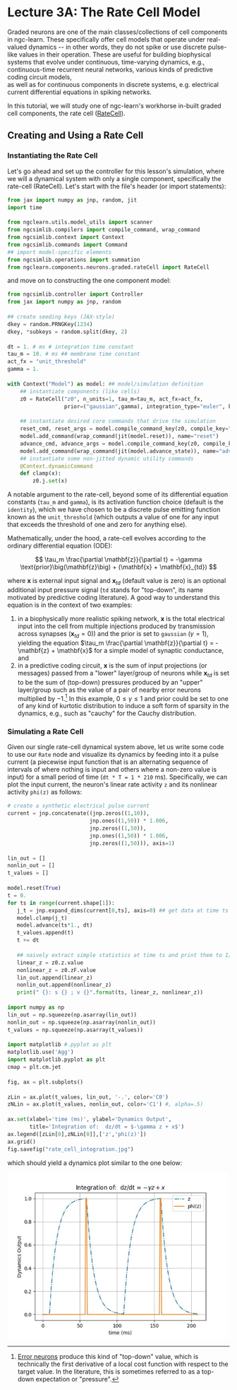 # Lecture 3A: The Rate Cell Model

Graded neurons are one of the main classes/collections of cell components
in ngc-learn. These specifically offer cell models that operate under real-valued
dynamics -- in other words, they do not spike or use discrete pulse-like
values in their operation. These are useful for building biophysical systems
that evolve under continuous, time-varying dynamics, e.g., continuous-time
recurrent neural networks, various kinds of predictive coding circuit models,   
as well as for continuous components in discrete systems, e.g. electrical
current differential equations in spiking networks.

In this tutorial, we will study one of ngc-learn's workhorse in-built graded
cell components, the rate cell ([RateCell](ngclearn.components.neurons.graded.rateCell)).

## Creating and Using a Rate Cell

### Instantiating the Rate Cell

Let's go ahead and set up the controller for this lesson's simulation,
where we will a dynamical system with only a single component,
specifically the rate-cell (RateCell). Let's start with the file's header
(or import statements):

```python
from jax import numpy as jnp, random, jit
import time

from ngclearn.utils.model_utils import scanner
from ngcsimlib.compilers import compile_command, wrap_command
from ngcsimlib.context import Context
from ngcsimlib.commands import Command
## import model-specific elements
from ngcsimlib.operations import summation
from ngclearn.components.neurons.graded.rateCell import RateCell
```

and move on to constructing the one component model:

```python
from ngcsimlib.controller import Controller
from jax import numpy as jnp, random

## create seeding keys (JAX-style)
dkey = random.PRNGKey(1234)
dkey, *subkeys = random.split(dkey, 2)

dt = 1. # ms # integration time constant
tau_m = 10. # ms ## membrane time constant
act_fx = "unit_threshold"
gamma = 1.

with Context("Model") as model: ## model/simulation definition
    ## instantiate components (like cells)
    z0 = RateCell("z0", n_units=1, tau_m=tau_m, act_fx=act_fx,
                  prior=("gaussian",gamma), integration_type="euler", key=subkeys[0])

    ## instantiate desired core commands that drive the simulation
    reset_cmd, reset_args = model.compile_command_key(z0, compile_key="reset")
    model.add_command(wrap_command(jit(model.reset)), name="reset")
    advance_cmd, advance_args = model.compile_command_key(z0, compile_key="advance_state")
    model.add_command(wrap_command(jit(model.advance_state)), name="advance")
    ## instantiate some non-jitted dynamic utility commands
    @Context.dynamicCommand
    def clamp(x):
        z0.j.set(x)
```

A notable argument to the rate-cell, beyond some of its differential equation
constants (`tau_m` and `gamma`), is its activation function choice (default is
the `identity`), which we have chosen to be a discrete pulse emitting function
known as the `unit_threshold` (which outputs a value of one for any input that
exceeds the threshold of one and zero for anything else).

Mathematically, under the hood, a rate-cell evolves according to the
ordinary differential equation (ODE):

$$
\tau_m \frac{\partial \mathbf{z}}{\partial t} =
-\gamma \text{prior}\big(\mathbf{z}\big) + (\mathbf{x} + \mathbf{x}_{td})
$$

where $\mathbf{x}$ is external input signal and $\mathbf{x}_{td}$ (default
value is zero) is an optional additional input pressure signal (`td` stands for "top-down",
its name motivated by predictive coding literature).
A good way to understand this equation is in the context of two examples:
1. in a biophysically more realistic spiking network, $\mathbf{x}$ is the
total electrical input into the cell from multiple injections produced
by transmission across synapses ($\mathbf{x}_{td} = 0$)) and the $\text{prior}$
is set to `gaussian` ($\gamma = 1$), yielding the equation
$\tau_m \frac{\partial \mathbf{z}}{\partial t} = -\mathbf{z} + \mathbf{x}$ for
a simple model of synaptic conductance, and
2. in a predictive coding circuit, $\mathbf{x}$ is the sum of input projections
(or messages) passed from a "lower" layer/group of neurons while $\mathbf{x}_{td}$
is set to be the sum of (top-down) pressures produced by an "upper" layer/group
such as the value of a pair of nearby error neurons multiplied by $-1$.[^1] In
this example, $0 \leq \gamma \leq 1$ and $\text{prior}$ could be set to one
of any kind of kurtotic distribution to induce a soft form of sparsity in
the dynamics, e.g., such as "cauchy" for the Cauchy distribution.

### Simulating a Rate Cell

Given our single rate-cell dynamical system above, let us write some code to use
our `Rate` node and visualize its dynamics by feeding
into it a pulse current (a piecewise input function that is an alternating
sequence of intervals of where nothing is input and others where a non-zero
value is input) for a small period of time (`dt * T = 1 * 210` ms). Specifically,
we can plot the input current, the neuron's linear rate activity `z` and its
nonlinear activity `phi(z)` as follows:

```python
# create a synthetic electrical pulse current
current = jnp.concatenate((jnp.zeros((1,10)),
                          jnp.ones((1,50)) * 1.006,
                          jnp.zeros((1,50)),
                          jnp.ones((1,50)) * 1.006,
                          jnp.zeros((1,50))), axis=1)

lin_out = []
nonlin_out = []
t_values = []

model.reset(True)
t = 0.
for ts in range(current.shape[1]):
   j_t = jnp.expand_dims(current[0,ts], axis=0) ## get data at time ts
   model.clamp(j_t)
   model.advance(ts*1., dt)
   t_values.append(t)
   t += dt

   ## naively extract simple statistics at time ts and print them to I/O
   linear_z = z0.z.value
   nonlinear_z = z0.zF.value
   lin_out.append(linear_z)
   nonlin_out.append(nonlinear_z)
   print(" {}: s {} ; v {}".format(ts, linear_z, nonlinear_z))

import numpy as np
lin_out = np.squeeze(np.asarray(lin_out))
nonlin_out = np.squeeze(np.asarray(nonlin_out))
t_values = np.squeeze(np.asarray(t_values))

import matplotlib #.pyplot as plt
matplotlib.use('Agg')
import matplotlib.pyplot as plt
cmap = plt.cm.jet

fig, ax = plt.subplots()

zLin = ax.plot(t_values, lin_out, '-.', color='C0')
zNLin = ax.plot(t_values, nonlin_out, color='C1') #, alpha=.5)

ax.set(xlabel='time (ms)', ylabel='Dynamics Output',
       title='Integration of:  dz/dt = $-\gamma z + x$')
ax.legend([zLin[0],zNLin[0]],['z','phi(z)'])
ax.grid()
fig.savefig("rate_cell_integration.jpg")
```

which should yield a dynamics plot similar to the one below:

<img src="../../images/tutorials/neurocog/rate_cell_integration.jpg" width="500" />

<!-- footnotes -->
[^1]: [Error neurons](ngclearn.components.neurons.graded.gaussianErrorCell)
produce this kind of "top-down" value, which is technically the first derivative
of a local cost function with respect to the target value. In the literature,
this is sometimes referred to as a top-down expectation or "pressure".
